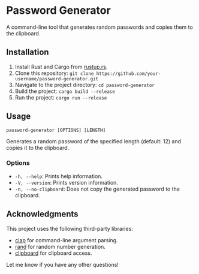 # Password Generator

A command-line tool that generates random passwords and copies them to the clipboard.

## Installation

1. Install Rust and Cargo from [rustup.rs](https://rustup.rs/).
2. Clone this repository: `git clone https://github.com/your-username/password-generator.git`
3. Navigate to the project directory: `cd password-generator`
4. Build the project: `cargo build --release`
5. Run the project: `cargo run --release`

## Usage

```
password-generator [OPTIONS] [LENGTH]
```

Generates a random password of the specified length (default: 12) and copies it to the clipboard.

### Options

* `-h, --help`: Prints help information.
* `-V, --version`: Prints version information.
* `-n, --no-clipboard`: Does not copy the generated password to the clipboard.

## Acknowledgments

This project uses the following third-party libraries:

* [clap](https://crates.io/crates/clap) for command-line argument parsing.
* [rand](https://crates.io/crates/rand) for random number generation.
* [clipboard](https://crates.io/crates/clipboard) for clipboard access.

Let me know if you have any other questions!